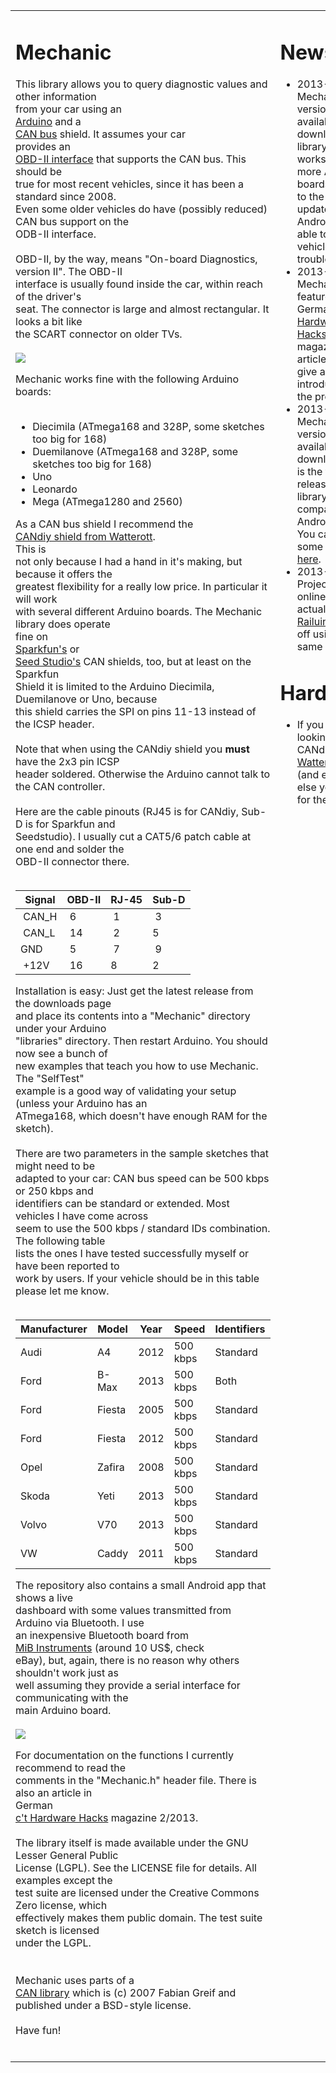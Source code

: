 <table width='100%'>
<tr>
<td width='75%' valign='top'>
<h1>Mechanic</h1>

This library allows you to query diagnostic values and other information<br>
from your car using an<br>
<a href='http://www.arduino.cc'>Arduino</a>
and a<br>
<a href='http://en.wikipedia.org/wiki/CAN_bus'>CAN bus</a>
shield. It assumes your car<br>
provides an<br>
<a href='http://en.wikipedia.org/wiki/On-board_diagnostics'>OBD-II interface</a>
that supports the CAN bus. This should be<br>
true for most recent vehicles, since it has been a standard since 2008.<br>
Even some older vehicles do have (possibly reduced) CAN bus support on the<br>
ODB-II interface.<br>
<br>
OBD-II, by the way, means "On-board Diagnostics, version II". The OBD-II<br>
interface is usually found inside the car, within reach of the driver's<br>
seat. The connector is large and almost rectangular. It looks a bit like<br>
the SCART connector on older TVs.<br>
<br>
<img src='http://mechanic.googlecode.com/files/picture1.jpg' />

Mechanic works fine with the following Arduino boards:<br>
<br>
<ul><li>Diecimila (ATmega168 and 328P, some sketches too big for 168)<br>
</li><li>Duemilanove (ATmega168 and 328P, some sketches too big for 168)<br>
</li><li>Uno<br>
</li><li>Leonardo<br>
</li><li>Mega (ATmega1280 and 2560)</li></ul>

As a CAN bus shield I recommend the<br>
<a href='http://www.watterott.com/de/Arduino-CANdiy-Shield'>CANdiy shield from Watterott</a>.<br>
This is<br>
not only because I had a hand in it's making, but because it offers the<br>
greatest flexibility for a really low price. In particular it will work<br>
with several different Arduino boards. The Mechanic library does operate<br>
fine on<br>
<a href='https://www.sparkfun.com/products/10039'>Sparkfun's</a>
or<br>
<a href='http://www.seeedstudio.com/wiki/CAN-BUS_Shield'>Seed Studio's</a>
CAN shields, too, but at least on the Sparkfun<br>
Shield it is limited to the Arduino Diecimila, Duemilanove or Uno, because<br>
this shield carries the SPI on pins 11-13 instead of the ICSP header.<br>
<br>
Note that when using the CANdiy shield you <b>must</b> have the 2x3 pin ICSP<br>
header soldered. Otherwise the Arduino cannot talk to the CAN controller.<br>
<br>
Here are the cable pinouts (RJ45 is for CANdiy, Sub-D is for Sparkfun and<br>
Seedstudio). I usually cut a CAT5/6 patch cable at one end and solder the<br>
OBD-II connector there.<br>
<br>
<table><thead><th> <b>Signal</b> </th><th> <b>OBD-II</b> </th><th> <b>RJ-45</b> </th><th> <b>Sub-D</b> </th></thead><tbody>
<tr><td> CAN_H         </td><td> 6             </td><td> 1            </td><td> 3            </td></tr>
<tr><td> CAN_L         </td><td> 14            </td><td> 2            </td><td> 5            </td></tr>
<tr><td> GND           </td><td> 5             </td><td> 7            </td><td> 9            </td></tr>
<tr><td> +12V          </td><td> 16            </td><td> 8            </td><td> 2            </td></tr></tbody></table>

Installation is easy: Just get the latest release from the downloads page<br>
and place its contents into a "Mechanic" directory under your Arduino<br>
"libraries" directory. Then restart Arduino. You should now see a bunch of<br>
new examples that teach you how to use Mechanic. The "SelfTest"<br>
example is a good way of validating your setup (unless your Arduino has an<br>
ATmega168, which doesn't have enough RAM for the sketch).<br>
<br>
There are two parameters in the sample sketches that might need to be<br>
adapted to your car: CAN bus speed can be 500 kbps or 250 kbps and<br>
identifiers can be standard or extended. Most vehicles I have come across<br>
seem to use the 500 kbps / standard IDs combination. The following table<br>
lists the ones I have tested successfully myself or have been reported to<br>
work by users. If your vehicle should be in this table please let me know.<br>
<br>
<table><thead><th> <b>Manufacturer</b> </th><th> <b>Model</b> </th><th> <b>Year</b> </th><th> <b>Speed</b> </th><th> <b>Identifiers</b> </th></thead><tbody>
<tr><td> Audi                </td><td> A4           </td><td> 2012        </td><td> 500 kbps     </td><td> Standard           </td></tr>
<tr><td> Ford                </td><td> B-Max        </td><td> 2013        </td><td> 500 kbps     </td><td> Both               </td></tr>
<tr><td> Ford                </td><td> Fiesta       </td><td> 2005        </td><td> 500 kbps     </td><td> Standard           </td></tr>
<tr><td> Ford                </td><td> Fiesta       </td><td> 2012        </td><td> 500 kbps     </td><td> Standard           </td></tr>
<tr><td> Opel                </td><td> Zafira       </td><td> 2008        </td><td> 500 kbps     </td><td> Standard           </td></tr>
<tr><td> Skoda               </td><td> Yeti         </td><td> 2013        </td><td> 500 kbps     </td><td> Standard           </td></tr>
<tr><td> Volvo               </td><td> V70          </td><td> 2013        </td><td> 500 kbps     </td><td> Standard           </td></tr>
<tr><td> VW                  </td><td> Caddy        </td><td> 2011        </td><td> 500 kbps     </td><td> Standard           </td></tr></tbody></table>

The repository also contains a small Android app that shows a live<br>
dashboard with some values transmitted from Arduino via Bluetooth. I use<br>
an inexpensive Bluetooth board from<br>
<a href='http://www.mib-instruments.com/servlet/the-2459/Arduino-Bluetooth-Module-Slave/Detail'>MiB Instruments</a> (around 10 US$, check<br>
eBay), but, again, there is no reason why others shouldn't work just as<br>
well assuming they provide a serial interface for communicating with the<br>
main Arduino board.<br>
<br>
<img src='http://mechanic.googlecode.com/files/picture2.png' />

For documentation on the functions I currently recommend to read the<br>
comments in the "Mechanic.h" header file. There is also an article in<br>
German<br>
<a href='http://www.heise.de/hardware-hacks/'>c't Hardware Hacks</a>
magazine 2/2013.<br>
<br>
The library itself is made available under the GNU Lesser General Public<br>
License (LGPL). See the LICENSE file for details. All examples except the<br>
test suite are licensed under the Creative Commons Zero license, which<br>
effectively makes them public domain. The test suite sketch is licensed<br>
under the LGPL.<br>
<br>
<br>
Mechanic uses parts of a<br>
<a href='http://www.kreatives-chaos.com/artikel/universelle-can-bibliothek'>CAN library</a>
which is (c) 2007 Fabian Greif and published under a BSD-style license.<br>
<br>
Have fun!<br>
<br>
</td>
<td width='25%' valign='top'>
<h1>News</h1>
<ul>

<li>2013-10-28: Mechanic version 0.6 available for download. The library now works with more Arduino boards (see list to the left). The updated Android app is able to show the vehicle ID and trouble codes.<br>
</li>

<li>2013-02-22: Mechanic featured in German <a href='http://shop.heise.de/katalog/ct-hardware-hacks-2-2013'>c't Hardware Hacks</a> magazine. This article should give a good introduction to the project.<br>
</li>

<li>2013-05-21: Mechanic version 0.5 available for download. This is the first stable release of the library and the companion Android app. You can find some pictures <a href='https://plus.google.com/photos/100423523947235262131/albums/5880515454530644273?authkey=CJ3BmvPUp9zq_QE'>here</a>.</li>

<li>2013-05-05: Project goes online. This is actually a <a href='http://code.google.com/p/railuino/'>Railuino</a> spin-off using the same hardware.</li>

</ul>

<h1>Hardware</h1>
<ul>

<li>If you are looking for the CANdiy Shield, <a href='http://www.watterott.com/de/Arduino-CANdiy-Shield'>Watterott</a> has it (and everything else you need for the project).<br>
</li>

</ul>

</td>

</tr>
</table>